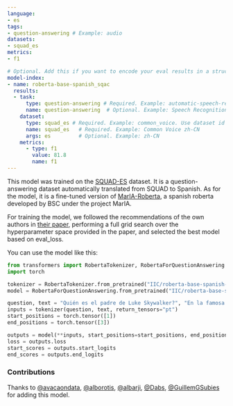 ```yaml
---
language:
- es
tags:
- question-answering # Example: audio
datasets:
- squad_es
metrics:
- f1

# Optional. Add this if you want to encode your eval results in a structured way.
model-index:
- name: roberta-base-spanish_sqac
  results:
  - task: 
      type: question-answering # Required. Example: automatic-speech-recognition
      name: question-answering  # Optional. Example: Speech Recognition
    dataset:
      type: squad_es # Required. Example: common_voice. Use dataset id from https://hf.co/datasets
      name: squad_es   # Required. Example: Common Voice zh-CN
      args: es         # Optional. Example: zh-CN
    metrics:
      - type: f1
        value: 81.8 
        name: f1
---
```


This model was trained on the [SQUAD-ES](https://huggingface.co/datasets/squad_es) dataset. It is a question-answering dataset automatically translated from SQUAD to Spanish. As for the model, it is a fine-tuned version of [MarIA-Roberta](https://huggingface.co/PlanTL-GOB-ES/roberta-base-bne), a spanish roberta developed by BSC under the project MarIA.

For training the model, we followed the recommendations of the own authors in [their paper](https://arxiv.org/abs/2107.07253), performing a full grid search over the hyperparameter space provided in the paper, and selected the best model based on eval\_loss. 

You can use the model like this:

```python
from transformers import RobertaTokenizer, RobertaForQuestionAnswering
import torch

tokenizer = RobertaTokenizer.from_pretrained("IIC/roberta-base-spanish-sqac")
model = RobertaForQuestionAnswering.from_pretrained("IIC/roberta-base-spanish-sqac")

question, text = "Quién es el padre de Luke Skywalker?", "En la famosa película, Darth Veider le dice a Luke Skywalker aquella frase que todos recordamos: yo soy tu padre."
inputs = tokenizer(question, text, return_tensors="pt")
start_positions = torch.tensor([1])
end_positions = torch.tensor([3])

outputs = model(**inputs, start_positions=start_positions, end_positions=end_positions)
loss = outputs.loss
start_scores = outputs.start_logits
end_scores = outputs.end_logits
```

### Contributions
Thanks to [@avacaondata](https://huggingface.co/avacaondata), [@alborotis](https://huggingface.co/alborotis), [@albarji](https://huggingface.co/albarji), [@Dabs](https://huggingface.co/Dabs), [@GuillemGSubies](https://huggingface.co/GuillemGSubies) for adding this model.